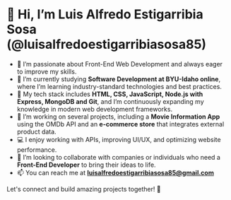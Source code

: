 # 👋 Hi, I’m Luis Alfredo Estigarribia Sosa (@luisalfredoestigarribiasosa85)

- 👀 I’m passionate about Front-End Web Development and always eager to improve my skills.  
- 🌱 I’m currently studying **Software Development at BYU-Idaho online**, where I’m learning industry-standard technologies and best practices.  
- 🚀 My tech stack includes **HTML, CSS, JavaScript, Node.js with Express, MongoDB and Git**, and I’m continuously expanding my knowledge in modern web development frameworks.  
- 🎯 I’m working on several projects, including a **Movie Information App** using the OMDb API and an **e-commerce store** that integrates external product data.  
- 💻 I enjoy working with APIs, improving UI/UX, and optimizing website performance.  
- 💞️ I’m looking to collaborate with companies or individuals who need a **Front-End Developer** to bring their ideas to life.  
- 📫 You can reach me at **luisalfredoestigarribiasosa85@gmail.com**  

Let's connect and build amazing projects together! 🚀  


<!---
luisalfredoestigarribiasosa85/luisalfredoestigarribiasosa85 is a ✨ special ✨ repository because its `README.md` (this file) appears on your GitHub profile.
You can click the Preview link to take a look at your changes.
--->
